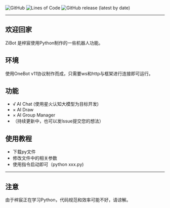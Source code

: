 ![GitHub](https://img.shields.io/github/license/zi-c/ZiBot?style=flat-square)
![Lines of Code](https://tokei.rs/b1/github/zi-c/ZiBot?category=code&label=Lines%20of%20Code&style=flat-square)
![GitHub release (latest by date)](https://img.shields.io/github/v/release/zi-c/ZiBot?style=flat-square)

---
## 欢迎回家
ZiBot 是梓宸使用Python制作的一些机器人功能。

## 环境
使用OneBot v11协议制作而成，只需要ws和http与框架进行连接即可运行。

## 功能
- √ AI Chat (使用星火认知大模型为目标开发)
- × AI Draw
- × AI Group Manager
- （持续更新中，也可以发Issue提交您的想法）

## 使用教程
- 下载py文件
- 修改文件中的相关参数
- 使用指令启动即可（python xxx.py)

---
## 注意
由于梓宸正在学习Python，代码规范和效率可能不好，请谅解。


